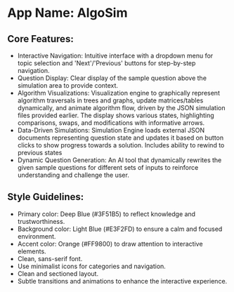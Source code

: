 # **App Name**: AlgoSim

## Core Features:

- Interactive Navigation: Intuitive interface with a dropdown menu for topic selection and 'Next'/'Previous' buttons for step-by-step navigation.
- Question Display: Clear display of the sample question above the simulation area to provide context.
- Algorithm Visualizations: Visualization engine to graphically represent algorithm traversals in trees and graphs, update matrices/tables dynamically, and animate algorithm flow, driven by the JSON simulation files provided earlier. The display shows various states, highlighting comparisons, swaps, and modifications with informative arrows.
- Data-Driven Simulations: Simulation Engine loads external JSON documents representing question state and updates it based on button clicks to show progress towards a solution. Includes ability to rewind to previous states
- Dynamic Question Generation: An AI tool that dynamically rewrites the given sample questions for different sets of inputs to reinforce understanding and challenge the user.

## Style Guidelines:

- Primary color: Deep Blue (#3F51B5) to reflect knowledge and trustworthiness.
- Background color: Light Blue (#E3F2FD) to ensure a calm and focused environment.
- Accent color: Orange (#FF9800) to draw attention to interactive elements.
- Clean, sans-serif font.
- Use minimalist icons for categories and navigation.
- Clean and sectioned layout.
- Subtle transitions and animations to enhance the interactive experience.